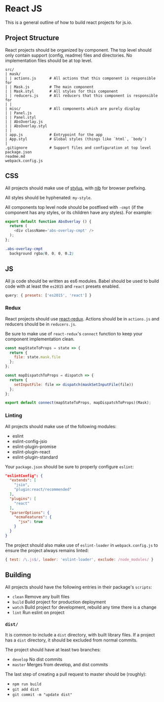# React JS

This is a general outline of how to build react projects for js.io.



## Project Structure

React projects should be organized by component.  The top level should only contain support (config, readme) files and directories.  No implementation files should be at top level.

```
src/
| mask/
| | actions.js      # All actions that this component is responsible for
| | Mask.js         # The main component
| | Mask.styl       # All styles for this component
| | reducers.js     # All reducers that this component is responsible for
| |
| misc/             # All components which are purely display
| | Panel.js
| | Panel.styl
| | AbsOverlay.js
| | AbsOverlay.styl
| |
| app.js            # Entrypoint for the app
| App.styl          # Global styles (things like `html`, `body`)
|
.gitignore          # Support files and configuration at top level
package.json
readme.md
webpack.config.js
```



## CSS

All projects should make use of [stylus](https://github.com/stylus/stylus), with [nib](https://github.com/tj/nib) for browser prefixing.

All styles should be hyphenated: `my-style`.

All components top level node should be postfixed with `-cmpt` (if the component has any styles, or its children have any styles).  For example:

``` js
export default function AbsOverlay () {
  return (
    <div className='abs-overlay-cmpt' />
  );
};
```

``` css
.abs-overlay-cmpt
  background rgba(0, 0, 0, 0.2)
```



## JS

All js code should be written as es6 modules.  Babel should be used to build code with at least the `es2015` and `react` presets enabled.

``` js
query: { presets: ['es2015', 'react'] }
```

### Redux

React projects should use [react-redux](https://github.com/reactjs/react-redux).  Actions should be in `actions.js` and reducers should be in `reducers.js`.

Be sure to make use of `react-redux`'s `connect` function to keep your component implementation clean.

``` js
const mapStateToProps = state => {
  return {
    file: state.mask.file
  };
};

const mapDispatchToProps = dispatch => {
  return {
    setInputFile: file => dispatch(maskSetInputFile(file))
  };
};

export default connect(mapStateToProps, mapDispatchToProps)(Mask);
```


### Linting

All projects should make use of the following modules:

- eslint
- eslint-config-jsio
- eslint-plugin-promise
- eslint-plugin-react
- eslint-plugin-standard

Your `package.json` should be sure to properly configure `eslint`:

``` json
"eslintConfig": {
  "extends": [
    "jsio",
    "plugin:react/recommended"
  ],
  "plugins": [
    "react"
  ],
  "parserOptions": {
    "ecmaFeatures": {
      "jsx": true
    }
  }
}
```

The project should also make use of `eslint-loader` in `webpack.config.js` to ensure the project always remains linted:

``` js
{ test: /\.js$/, loader: 'eslint-loader', exclude: /node_modules/ }
```



## Building

All projects should have the following entries in their package's `scripts`:

- `clean` Remove any built files
- `build` Build project for production deployment
- `watch` Build project for development, rebuild any time there is a change
- `lint` Run eslint on project


### `dist/`

It is common to include a `dist` directory, with built library files.  If a project has a `dist` directory, it should be excluded from normal commits.

The project should have at least two branches:

- `develop` No dist commits
- `master` Merges from develop, and dist commits

The last step of creating a pull request to master should be (roughly):

- `npm run build`
- `git add dist`
- `git commit -m "update dist"`

